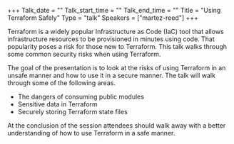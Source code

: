 +++
Talk_date = ""
Talk_start_time = ""
Talk_end_time = ""
Title = "Using Terraform Safely"
Type = "talk"
Speakers = ["martez-reed"]
+++

Terraform is a widely popular Infrastructure as Code (IaC) tool that allows infrastructure resources to be provisioned in minutes using code. That popularity poses a risk for those new to Terraform. This talk walks through some common security risks when using Terraform.

The goal of the presentation is to look at the risks of using Terraform in an unsafe manner and how to use it in a secure manner. The talk will walk through some of the following areas.

- The dangers of consuming public modules
- Sensitive data in Terraform
- Securely storing Terraform state files

At the conclusion of the session attendees should walk away with a better understanding of how to use Terraform in a safe manner.
